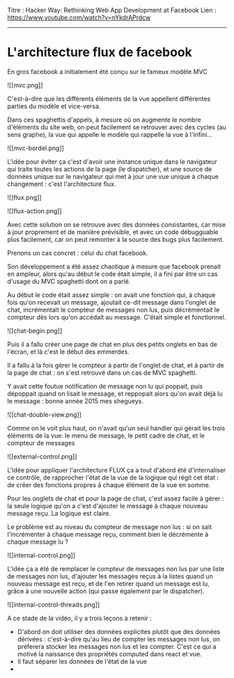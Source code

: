 Titre : Hacker Way: Rethinking Web App Development at Facebook
Lien : https://www.youtube.com/watch?v=nYkdrAPrdcw

---

# L'architecture flux de facebook

En gros facebook a initialement été conçu sur le fameux modèle MVC

![[mvc.png]]

C'est-à-dire que les différents éléments de la vue appellent différentes parties du modèle et vice-versa.

Dans ces spaghettis d'appels, à mesure où on augmente le nombre d'éléments du site web, on peut facilement se retrouver avec des cycles (au sens graphe), la vue qui appelle le modèle qui rappelle la vue à l'infini...

![[mvc-bordel.png]]

L'idée pour éviter ça c'est d'avoir une instance unique dans le navigateur qui traite toutes les actions de la page (le dispatcher), et une source de données unique sur le navigateur qui met à jour une vue unique à chaque changement : c'est l'architecture flux.

![[flux.png]]

![[flux-action.png]]

Avec cette solution on se retrouve avec des données consistantes, car mise à jour proprement et de manière prévisible, et avec un code débugguable plus facilement, car on peut remonter à la source des bugs plus facilement.


Prenons un cas concret : celui du chat facebook.

Son développement a été assez chaotique à mesure que facebook prenait en ampleur, alors qu'au début le code était simple, il a fini par être un cas d'usage du MVC spaghetti dont on a parlé.

Au début le code était assez simple : on avait une fonction qui, à chaque fois qu'on recevait un message, ajoutait ce-dit message dans l'onglet de chat, incrémentait le compteur de messages non lus, puis décrémentait le compteur dès lors qu'on accédait au message. C'était simple et fonctionnel.

![[chat-begin.png]]

Puis il a fallu créer une page de chat en plus des petits onglets en bas de l'écran, et là c'est le début des emmerdes.

Il a fallu à la fois gérer le compteur à partir de l'onglet de chat, et à partir de la page de chat : on s'est retrouvé dans un cas de MVC spaghetti.

Y avait cette foutue notification de message non lu qui poppait, puis dépoppait quand on lisait le message, et reppopait alors qu'on avait déjà lu le message : bonne année 2015 mes shegueys.

![[chat-double-view.png]]

Comme on le voit plus haut, on n'avait qu'un seul handler qui gérait les trois éléments de la vue: le menu de message, le petit cadre de chat, et le compteur de messages 

![[external-control.png]]

L'idée pour appliquer l'architecture FLUX ça a tout d'abord été d'internaliser ce contrôle, de rapprocher l'état de la vue de la logique qui régit cet état : de créer des fonctions propres à chaque élément de la vue en somme.

Pour les onglets de chat et pour la page de chat, c'est assez facile à gérer : la seule logique qu'on a c'est d'ajouter le message à chaque nouveau message reçu. La logique est claire.

Le problème est au niveau du compteur de message non lus : si on sait l'incrémenter à chaque message reçu, comment bien le décrémente à chaque message lu ?

![[internal-control.png]]

L'idée ça a été de remplacer le compteur de messages non lus par une liste de messages non lus, d'ajouter les messages reçus à la listes quand un nouveau message est reçu, et de l'en retirer quand un message est lu, grâce à une nouvelle action (qui passe également par le dispatcher).

![[internal-control-threads.png]]

A ce stade de la vidéo, il y a trois leçons à retenir :
- D'abord on doit utiliser des données explicites plutôt que des données dérivées : c'est-à-dire qu'au lieu de compter les messages non lus, on préferera stocker les messages non lus et les compter. C'est ce qui a motivé la naissance des propriétés computed dans react et vue.
- Il faut séparer les données de l'état de la vue
- 


